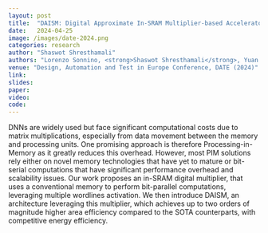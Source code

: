 ```yaml
---
layout: post
title:  "DAISM: Digital Approximate In-SRAM Multiplier-based Accelerator for DNN Training and Inference"
date:   2024-04-25
image: /images/date-2024.png
categories: research
author: "Shaswot Shresthamali"
authors: "Lorenzo Sonnino, <strong>Shaswot Shresthamali</strong>, Yuan He, and Masaaki Kondo"
venue: "Design, Automation and Test in Europe Conference, DATE (2024)"
link: 
slides:
paper: 
video: 
code:
---
```

DNNs are widely used but face significant computational costs due to matrix multiplications, especially from data movement between the memory and processing units. One promising approach is therefore Processing-in-Memory as it greatly reduces this overhead. However, most PIM solutions rely either on novel memory technologies that have yet to mature or bit-serial computations that have significant performance overhead and scalability issues. Our work proposes an in-SRAM digital multiplier, that uses a conventional memory to perform bit-parallel computations, leveraging multiple wordlines activation. We then introduce DAISM, an architecture leveraging this multiplier, which achieves up to two orders of magnitude higher area efficiency compared to the SOTA counterparts, with competitive energy efficiency.
